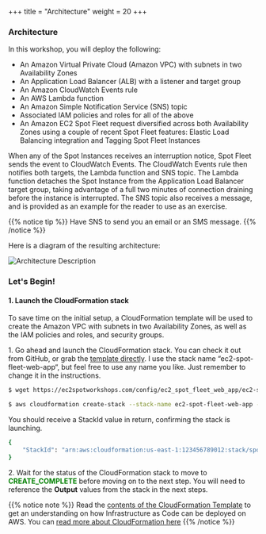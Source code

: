+++
title = "Architecture"
weight = 20
+++

### Architecture

In this workshop, you will deploy the following:

* An Amazon Virtual Private Cloud (Amazon VPC) with subnets in two Availability Zones
* An Application Load Balancer (ALB) with a listener and target group
* An Amazon CloudWatch Events rule
* An AWS Lambda function
* An Amazon Simple Notification Service (SNS) topic
* Associated IAM policies and roles for all of the above
* An Amazon EC2 Spot Fleet request diversified across both Availability Zones using a couple of recent Spot Fleet features: Elastic Load Balancing integration and Tagging Spot Fleet Instances

When any of the Spot Instances receives an interruption notice, Spot Fleet sends the event to CloudWatch Events. The CloudWatch Events rule then notifies both targets, the Lambda function and SNS topic. The Lambda function detaches the Spot Instance from the Application Load Balancer target group, taking advantage of a full two minutes of connection draining before the instance is interrupted. The SNS topic also receives a message, and is provided as an example for the reader to use as an exercise.

{{% notice tip %}}
Have SNS to send you an email or an SMS message.
{{% /notice %}}


Here is a diagram of the resulting architecture:

![Architecture Description](/images/ec2_spot_fleet_web_app/interruption_notices_arch_diagram.jpg)

### Let's Begin!  

#### 1\. Launch the CloudFormation stack

To save time on the initial setup, a CloudFormation template will be used to create the Amazon VPC with subnets in two Availability Zones, as well as the IAM policies and roles, and security groups.

1\.  Go ahead and launch the CloudFormation stack. You can check it out from GitHub, or grab the [template directly](/config/ec2_spot_fleet_web_app/ec2-spot-fleet-web-app.yaml). I use the stack name “ec2-spot-fleet-web-app“, but feel free to use any name you like. Just remember to change it in the instructions.

```bash
$ wget https://ec2spotworkshops.com/config/ec2_spot_fleet_web_app/ec2-spot-fleet-web-app.yaml
```

```bash
$ aws cloudformation create-stack --stack-name ec2-spot-fleet-web-app --template-body file://ec2-spot-fleet-web-app.yaml --capabilities CAPABILITY_IAM --region us-east-1
```

You should receive a StackId value in return, confirming the stack is launching.

```bash
{
	"StackId": "arn:aws:cloudformation:us-east-1:123456789012:stack/spot-fleet-web-app/083e7ad0-0ade-11e8-9e36-500c219ab02a"
}
```

2\. Wait for the status of the CloudFormation stack to move to <span style="color:green">**CREATE_COMPLETE**</span> before moving on to the next step. You will need to reference the **Output** values from the stack in the next steps.


{{% notice note %}}
Read the [contents of the CloudFormation Template](/config/ec2_spot_fleet_web_app/ec2-spot-fleet-web-app.yaml) to get an understanding on how Infrastructure as Code can be deployed on AWS. You can [read more about CloudFormation here](https://aws.amazon.com/cloudformation/)
{{% /notice %}}
